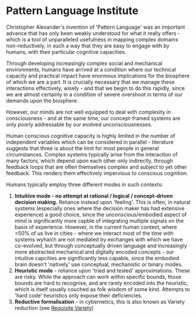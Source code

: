 # Pattern Language Institute

Christopher Alexander's invention  of 'Pattern Language' was an important advance that has only been weakly understood for what it really offers - which is a tool of unparalleled usefulness in mapping complex domains non-reductively, in such a way that they are easy to engage with by humans, with their particular cognitive capacities.

Through developing increasingly complex social and mechanical environments, humans have arrived at a condition where our technical capacity and practical impact have enormous implications for the biosphere of which we are a part. It is crucially necessary that we manage these interactions effectively, wisely - and that we begin to do this rapidly, since we are almost certainly in a condition of severe overshoot in terms of our demands upon the biosphere.

However, our minds are not well equipped to deal with complexity in consciousness - and at the same time, our concept-framed systems are only poorly addressable by our evolved unconsciousnesses.

Human conscious cognitive capacity is highly limited in the number of independent variables which can be considered in parallel - literature suggests that three is about the limit for most people in general circumstances. Complex systems typically arise from the interaction of many factors, which depend upon each other only indirectly, through feedback loops that are often themselves complex and subject to yet other feedback. This renders them effectively impervious to conscious cognition.

Humans typically employ three different modes in such contexts:

1. **Intuitive mode - no attempt at rational / logical / concept-driven decision making.** Reliance instead upon 'feeling'. This is often, in natural systems (especially ones where the decision maker has had  extensive experience) a good choice, since the unconscious/embodied aspect of mind is significantly more capble of integrating multiple signals on the basis of experience. However, in the current human context, where >50% of us live in cities - where we interact most of the time with systems wyhaich are not mediated by exchanges with which we have co-evolved, but through conceptually driven language and increasingly more abstracted mechanical and digitally encoded concepts - our intuitive capcities are significantly less capable, since the embodied brain doesn't 'natively' use conceptual, mechanistic or binary modes.
1. **Heuristic mode** - reliance upon 'tried and tested' approximations. These are risky. While the approach can work within specific bounds, those bounds are hard to recognise, and are rarely encoded into the heuristic, which is itself usually couched as folk wisdom of some kind. Attempts to 'hard code' heuristics only expose their deficiencies.
1. **Reductive formalisation** - in cybernetics, this is also known as Variety reduction (see [Requisite Variety](https://en.wikipedia.org/wiki/Variety_(cybernetics)))

